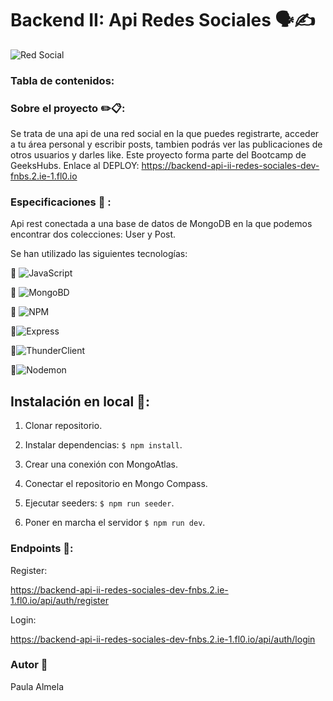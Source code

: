 # Backend II: Api Redes Sociales 🗣️✍️

<image src="./img/rdss.webp" alt="Red Social">

### Tabla de contenidos:

    

### Sobre el proyecto ✏️📋:
Se trata de una api de una red social en la que puedes registrarte, acceder a tu área personal y escribir posts, tambien podrás ver las publicaciones de otros usuarios y darles like. Este proyecto forma parte del Bootcamp de GeeksHubs.
Enlace al DEPLOY: https://backend-api-ii-redes-sociales-dev-fnbs.2.ie-1.fl0.io

### Especificaciones 📏 :
Api rest conectada a una base de datos de MongoDB en la que podemos encontrar dos colecciones: User y Post.

Se han utilizado las siguientes tecnologías:

📌 ![JavaScript](https://img.shields.io/badge/JavaScript-323330?style=for-the-badge&logo=javascript&logoColor=F7DF1E)

📌 ![MongoBD](https://img.shields.io/badge/MongoDB-4EA94B?style=for-the-badge&logo=mongodb&logoColor=white)

📌 ![NPM](https://img.shields.io/badge/NPM-%23CB3837.svg?style=for-the-badge&logo=npm&logoColor=white)


📌![Express](https://img.shields.io/badge/express.js-%23404d59.svg?style=for-the-badge&logo=express&logoColor=%2361DAFB)

📌![ThunderClient](https://img.shields.io/badge/Thunder_Client-%237A1FA2?style=for-the-badge)

📌![Nodemon](https://img.shields.io/badge/NODEMON-%23323330.svg?style=for-the-badge&logo=nodemon&logoColor=%BBDEAD)


## Instalación en local 💾:

1. Clonar repositorio.

2. Instalar dependencias: `$ npm install`.
3. Crear una conexión con MongoAtlas.
 4. Conectar el repositorio en Mongo Compass.
 5. Ejecutar seeders: `$ npm run seeder`.

 6. Poner en marcha el servidor `$ npm run dev`.

 ### Endpoints 🚩:

 Register:

 https://backend-api-ii-redes-sociales-dev-fnbs.2.ie-1.fl0.io/api/auth/register

 Login:

 https://backend-api-ii-redes-sociales-dev-fnbs.2.ie-1.fl0.io/api/auth/login 




 ### Autor 🌱

 Paula Almela






     


